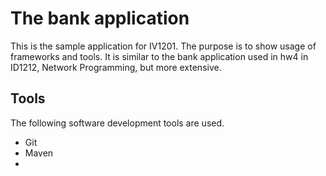 # The bank application
This is the sample application for IV1201. The purpose is to show usage of frameworks and tools. It is similar to the bank application used in hw4 in ID1212, Network Programming, but more extensive.

## Tools
The following software development tools are used.
 - Git
 - Maven
 - 
